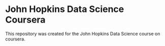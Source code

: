 # John Hopkins Data Science Coursera
This repository was created for the John Hopkins Data Science course on coursera.
